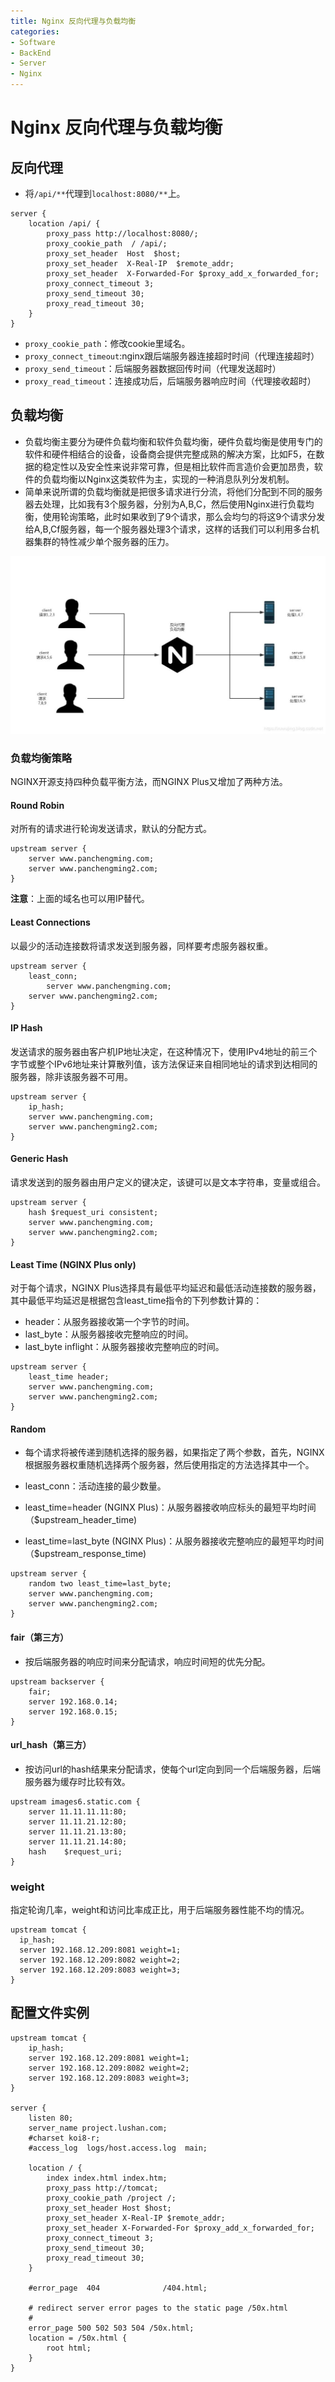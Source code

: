 ```yaml
---
title: Nginx 反向代理与负载均衡
categories:
- Software
- BackEnd
- Server
- Nginx
---
```

# Nginx 反向代理与负载均衡

## 反向代理

- 将`/api/**`代理到`localhost:8080/**`上。

```nginx
server {
    location /api/ {
        proxy_pass http://localhost:8080/;
        proxy_cookie_path  / /api/;
        proxy_set_header  Host  $host;
        proxy_set_header  X-Real-IP  $remote_addr;
        proxy_set_header  X-Forwarded-For $proxy_add_x_forwarded_for;
        proxy_connect_timeout 3;
        proxy_send_timeout 30;
        proxy_read_timeout 30;
    }
}
```

- `proxy_cookie_path`：修改cookie里域名。
- `proxy_connect_timeout`:nginx跟后端服务器连接超时时间（代理连接超时）
- `proxy_send_timeout`：后端服务器数据回传时间（代理发送超时）
- `proxy_read_timeout`：连接成功后，后端服务器响应时间（代理接收超时）

## 负载均衡

- 负载均衡主要分为硬件负载均衡和软件负载均衡，硬件负载均衡是使用专门的软件和硬件相结合的设备，设备商会提供完整成熟的解决方案，比如F5，在数据的稳定性以及安全性来说非常可靠，但是相比软件而言造价会更加昂贵，软件的负载均衡以Nginx这类软件为主，实现的一种消息队列分发机制。
- 简单来说所谓的负载均衡就是把很多请求进行分流，将他们分配到不同的服务器去处理，比如我有3个服务器，分别为A,B,C，然后使用Nginx进行负载均衡，使用轮询策略，此时如果收到了9个请求，那么会均匀的将这9个请求分发给A,B,Cf服务器，每一个服务器处理3个请求，这样的话我们可以利用多台机器集群的特性减少单个服务器的压力。

![](https://raw.githubusercontent.com/LuShan123888/Files/main/Pictures/2020-12-10-2020-12-05-640-7179448.jpeg)

### 负载均衡策略

NGINX开源支持四种负载平衡方法，而NGINX Plus又增加了两种方法。

#### Round Robin

对所有的请求进行轮询发送请求，默认的分配方式。

```nginx
upstream server {
    server www.panchengming.com;
    server www.panchengming2.com;
}
```

**注意**：上面的域名也可以用IP替代。

#### Least Connections

以最少的活动连接数将请求发送到服务器，同样要考虑服务器权重。

```nginx
upstream server {
    least_conn;
        server www.panchengming.com;
    server www.panchengming2.com;
}
```

#### IP Hash

发送请求的服务器由客户机IP地址决定，在这种情况下，使用IPv4地址的前三个字节或整个IPv6地址来计算散列值，该方法保证来自相同地址的请求到达相同的服务器，除非该服务器不可用。

```nginx
upstream server {
    ip_hash;
    server www.panchengming.com;
    server www.panchengming2.com;
}
```

#### Generic Hash

请求发送到的服务器由用户定义的键决定，该键可以是文本字符串，变量或组合。

```nginx
upstream server {
    hash $request_uri consistent;
    server www.panchengming.com;
    server www.panchengming2.com;
}
```

#### Least Time (NGINX Plus only)

对于每个请求，NGINX Plus选择具有最低平均延迟和最低活动连接数的服务器，其中最低平均延迟是根据包含least_time指令的下列参数计算的：

- header：从服务器接收第一个字节的时间。
- last_byte：从服务器接收完整响应的时间。
- last_byte inflight：从服务器接收完整响应的时间。

```nginx
upstream server {
    least_time header;
    server www.panchengming.com;
    server www.panchengming2.com;
}
```

#### Random

- 每个请求将被传递到随机选择的服务器，如果指定了两个参数，首先，NGINX根据服务器权重随机选择两个服务器，然后使用指定的方法选择其中一个。

- least_conn：活动连接的最少数量。
- least_time=header (NGINX Plus)：从服务器接收响应标头的最短平均时间（$upstream_header_time)
- least_time=last_byte (NGINX Plus)：从服务器接收完整响应的最短平均时间（$upstream_response_time)

```nginx
upstream server {
    random two least_time=last_byte;
    server www.panchengming.com;
    server www.panchengming2.com;
}
```

####   fair（第三方）

- 按后端服务器的响应时间来分配请求，响应时间短的优先分配。

```nginx
upstream backserver {
    fair;
    server 192.168.0.14;
    server 192.168.0.15;
}
```
#### url_hash（第三方）

- 按访问url的hash结果来分配请求，使每个url定向到同一个后端服务器，后端服务器为缓存时比较有效。

```nginx
upstream images6.static.com {
    server 11.11.11.11:80;
    server 11.11.21.12:80;
    server 11.11.21.13:80;
    server 11.11.21.14:80;
    hash    $request_uri;
}
```

### weight

指定轮询几率，weight和访问比率成正比，用于后端服务器性能不均的情况。

```nginx
upstream tomcat {
  ip_hash;
  server 192.168.12.209:8081 weight=1;
  server 192.168.12.209:8082 weight=2;
  server 192.168.12.209:8083 weight=3;
}
```

## 配置文件实例

```nginx
upstream tomcat {
    ip_hash;
    server 192.168.12.209:8081 weight=1;
    server 192.168.12.209:8082 weight=2;
    server 192.168.12.209:8083 weight=3;
}

server {
    listen 80;
    server_name project.lushan.com;
    #charset koi8-r;
    #access_log  logs/host.access.log  main;

    location / {
        index index.html index.htm;
        proxy_pass http://tomcat;
        proxy_cookie_path /project /;
        proxy_set_header Host $host;
        proxy_set_header X-Real-IP $remote_addr;
        proxy_set_header X-Forwarded-For $proxy_add_x_forwarded_for;
        proxy_connect_timeout 3;
        proxy_send_timeout 30;
        proxy_read_timeout 30;
    }

    #error_page  404              /404.html;

    # redirect server error pages to the static page /50x.html
    #
    error_page 500 502 503 504 /50x.html;
    location = /50x.html {
        root html;
    }
}
```

